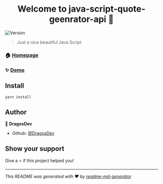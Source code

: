 <h1 align="center">Welcome to java-script-quote-geenrator-api 👋</h1>
<p>
  <img alt="Version" src="https://img.shields.io/badge/version-v1.0-blue.svg?cacheSeconds=2592000" />
</p>

> Just a nice beautiful Java Script 

### 🏠 [Homepage](https://javascript-quote-generator.netlify.app/)

### ✨ [Demo](https://javascript-quote-generator.netlify.app/)

## Install

```sh
yarn install
```

## Author

👤 **DragosDev**

* Github: [@DragosDev](https://github.com/DragosDev)

## Show your support

Give a ⭐️ if this project helped you!

***
_This README was generated with ❤️ by [readme-md-generator](https://github.com/kefranabg/readme-md-generator)_
